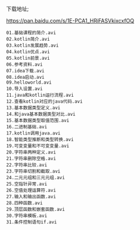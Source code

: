 下载地址;



https://pan.baidu.com/s/1E-PCA1_HRiFASVkixcxfOQ



    01.基础课程的简介.avi
    02.kotlin简介.avi
    03.kotlin发展趋势.avi
    04.kotlin优点.avi
    05.kotlin前景.avi
    06.参考资料.avi
    07.idea下载.avi
    08.idea启动.avi
    09.helloworld.avi
    10.导入设置.avi
    11.java和kotlin运行流程.avi
    12.查看kotlin对应的java代码.avi
    13.基本数据类型定义.avi
    14.和java基本数据类型对比.avi
    15.基本数据类型取值范围.avi
    16.二进制基础.avi
    17.kotlin调用java.avi
    18.智能类型推断和类型转换.avi
    19.可变变量和不可变变量.avi
    20.字符串两种定义.avi
    21.字符串删除空格.avi
    22.字符串比较.avi
    23.字符串切割和截取.avi
    24.二元元组和三元元组.avi
    25.空指针异常.avi
    26.空值处理运算符.avi
    27.输入和输出函数.avi
    28.四种函数.avi
    29.顶层函数和嵌套函数.avi
    30.字符串模板.avi
    31.条件控制语句if.avi